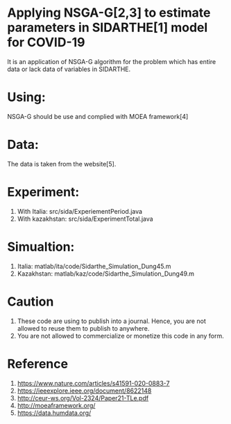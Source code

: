 # Applying NSGA-G[2,3] to estimate parameters in SIDARTHE[1] model for COVID-19
It is an application of NSGA-G algorithm for the problem which has entire data or lack data of variables in SIDARTHE.
# Using:
NSGA-G should be use and complied with MOEA framework[4]
# Data:
The data is taken from the website[5].
# Experiment:
1. With Italia: src/sida/ExperiementPeriod.java
2. With kazakhstan: src/sida/ExperimentTotal.java
# Simualtion: 
1. Italia: matlab/ita/code/Sidarthe_Simulation_Dung45.m
2. Kazakhstan: matlab/kaz/code/Sidarthe_Simulation_Dung49.m
# Caution
1. These code are using to publish into a journal. Hence, you are not allowed to reuse them to publish to anywhere.
2. You are not allowed to commercialize or monetize this code in any form.
# Reference
1. https://www.nature.com/articles/s41591-020-0883-7
2. https://ieeexplore.ieee.org/document/8622148
3. http://ceur-ws.org/Vol-2324/Paper21-TLe.pdf
4. http://moeaframework.org/
5. https://data.humdata.org/
